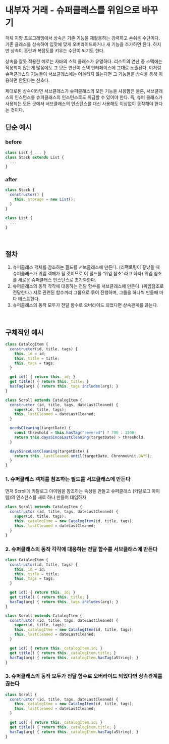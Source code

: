 # 내부자 거래 - 슈퍼클래스를 위임으로 바꾸기

객체 지향 프로그래밍에서 상속은 기존 기능을 재활용하는 강력하고 손쉬운 수단이다. 기존 클래스를 상속하여 입맛에 맞게 오버라이드하거나 새 기능을 추가하면 된다. 하지만 상속이 혼란과 복잡도를 키우는 수단이 되기도 한다.

상속을 잘못 적용한 예로는 자바의 스택 클래스가 유명하다. 리스트의 연산 중 스택에는 적용되지 않는게 많음에도 그 모든 연산이 스택 인터페이스에 그대로 노출된다. 이처럼 슈퍼클래스의 기능들이 서브클래스에는 어울리지 않는다면 그 기능들을 상속을 통해 이용하면 안된다는 신호다.

제대로된 상속이라면 서브클래스가 슈퍼클래스의 모든 기능을 사용함은 물론, 서브클래스의 인스턴스를 슈퍼클래스의 인스턴스로도 취급할 수 있어야 한다. 즉, 슈퍼 클래스가 사용되는 모든 곳에서 서브클래스의 인스턴스를 대신 사용해도 이상없이 동작해야 한다는 것이다.

## 단순 예시

### before

```js
class List { ... }
class Stack extends List {
  ...
}
```

### after

```js
class Stack {
  constructor() {
    this._storage = new List();
  }
}

class List {
  ...
}
```

</br>

## 절차

1. 슈퍼클래스 객체를 참조하는 필드를 서브클래스에 만든다. (리팩토링이 끝났을 때 슈퍼클래스가 위임 객체가 될 것이므로 이 필드를 '위임 참조' 라고 하자) 위임 참조를 새로운 슈퍼클래스 인스턴스로 초기화한다.
2. 슈퍼클래스의 동작 각각에 대응하는 전달 함수를 서브클래스에 만든다. (위임참조로 전달한다.) 서로 관련된 함수끼리 그룹으로 묶어 진행하며, 그룹을 하나씩 만들때 마다 테스트한다.
3. 슈퍼클래스의 동작 모두가 전달 함수로 오버라이드 되었다면 상속관계를 끊는다.

</br>

## 구체적인 예시

```js
class CatalogItem {
  constructor(id, title, tags) {
    this._id = id;
    this._title = title;
    this._tags = tags;
  }

  get id() { return this._id; }
  get title() { return this._title; }
  hasTag(arg) { return this._tags.includes(arg); }
}

class Scroll extends CatalogItem {
  constructor (id, title, tags, dateLastCleaned) {
    super(id, title, tags);
    this._lastCleaned = dateLastCleaned;
  }

  needsCleaning(targetDate) {
    const threshold = this.hasTag("revered") ? 700 : 1500;
    return this.daysSinceLastCleaning(targetDate) > threshold;
  }

  daysSinceLastCleaning(targetDate) {
    return this._lastCleaned.until(targetDate, ChronnoUnit.DAYS);
  }
}
```

### 1. 슈퍼클래스 객체를 참조하는 필드를 서브클래스에 만든다

먼저 Scroll에 카탈로그 아이템을 참조하는 속성을 만들고 슈퍼클래스 (카탈로그 아이템)의 인스턴스를 새로 하나 만들어 대입하자

```js
class Scroll extends CatalogItem {
  constructor (id, title, tags, dateLastCleaned) {
    super(id, title, tags);
    this._catalogItme = new CatalogItem(id, title, tags);
    this._lastCleaned = dateLastCleaned;
  }
}
```

### 2. 슈퍼클래스의 동작 각각에 대응하는 전달 함수를 서브클래스에 만든다

```js
class CatalogItem {
  constructor(id, title, tags) {
    this._id = id;
    this._title = title;
    this._tags = tags;
  }

  get id() { return this._id; }
  get title() { return this._title; }
  hasTag(arg) { return this._tags.includes(arg); }
}

class Scroll extends CatalogItem {
  constructor (id, title, tags, dateLastCleaned) {
    super(id, title, tags);
    this._catalogItme = new CatalogItem(id, title, tags);
    this._lastCleaned = dateLastCleaned;
  }

  get id() { return this._catalogItem.id; }
  get title() { return this._catalogItem.title; }
  hasTag(arg) { return this._catalogItem.hasTag(aString); }
}
```

### 3. 슈퍼클래스의 동작 모두가 전달 함수로 오버라이드 되었다면 상속관계를 끊는다

```js
class Scroll {
  constructor (id, title, tags, dateLastCleaned) {
    this._catalogItme = new CatalogItem(id, title, tags);
    this._lastCleaned = dateLastCleaned;
  }

  get id() { return this._catalogItem.id; }
  get title() { return this._catalogItem.title; }
  hasTag(arg) { return this._catalogItem.hasTag(aString); }
}
```
